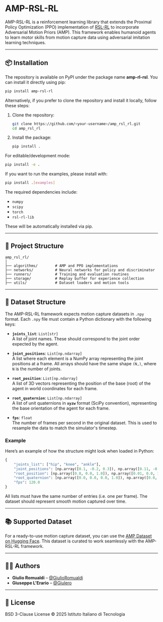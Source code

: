 # AMP-RSL-RL

AMP-RSL-RL is a reinforcement learning library that extends the Proximal Policy Optimization (PPO) implementation of [RSL-RL](https://github.com/leggedrobotics/rsl_rl) to incorporate Adversarial Motion Priors (AMP). This framework enables humanoid agents to learn motor skills from motion capture data using adversarial imitation learning techniques.

---

## 📦 Installation

The repository is available on PyPI under the package name **amp-rl-rsl**. You can install it directly using pip:

```bash
pip install amp-rsl-rl
```

Alternatively, if you prefer to clone the repository and install it locally, follow these steps:

1. Clone the repository:
    ```bash
    git clone https://github.com/<your-username>/amp_rsl_rl.git
    cd amp_rsl_rl
    ```

2. Install the package:
    ```bash
    pip install .
    ```

For editable/development mode:

```bash
pip install -e .
```

If you want to run the examples, please install with:

```bash
pip install .[examples]
```

The required dependencies include:

- `numpy`
- `scipy`
- `torch`
- `rsl-rl-lib`

These will be automatically installed via pip.

---

## 📂 Project Structure

```
amp_rsl_rl/
│
├── algorithms/        # AMP and PPO implementations
├── networks/          # Neural networks for policy and discriminator
├── runners/           # Training and evaluation routines
├── storage/           # Replay buffer for experience collection
├── utils/             # Dataset loaders and motion tools
```

---

## 📁 Dataset Structure

The AMP-RSL-RL framework expects motion capture datasets in `.npy` format. Each `.npy` file must contain a Python dictionary with the following keys:

- **`joints_list`**: `List[str]`  
  A list of joint names. These should correspond to the joint order expected by the agent.

- **`joint_positions`**: `List[np.ndarray]`  
  A list where each element is a NumPy array representing the joint positions at a frame. All arrays should have the same shape `(N,)`, where `N` is the number of joints.

- **`root_position`**: `List[np.ndarray]`  
  A list of 3D vectors representing the position of the base (root) of the agent in world coordinates for each frame.

- **`root_quaternion`**: `List[np.ndarray]`  
  A list of unit quaternions in **`xyzw`** format (SciPy convention), representing the base orientation of the agent for each frame.

- **`fps`**: `float`  
  The number of frames per second in the original dataset. This is used to resample the data to match the simulator's timestep.

### Example

Here’s an example of how the structure might look when loaded in Python:

```python
{
    "joints_list": ["hip", "knee", "ankle"],
    "joint_positions": [np.array([0.1, -0.2, 0.3]), np.array([0.11, -0.21, 0.31]), ...],
    "root_position": [np.array([0.0, 0.0, 1.0]), np.array([0.01, 0.0, 1.0]), ...],
    "root_quaternion": [np.array([0.0, 0.0, 0.0, 1.0]), np.array([0.0, 0.0, 0.1, 0.99]), ...],
    "fps": 120.0
}
```

All lists must have the same number of entries (i.e. one per frame). The dataset should represent smooth motion captured over time.

---

## 📚 Supported Dataset

For a ready-to-use motion capture dataset, you can use the [AMP Dataset on Hugging Face](https://huggingface.co/datasets/ami-iit/amp-dataset). This dataset is curated to work seamlessly with the AMP-RSL-RL framework.

---

## 🧑‍💻 Authors

- **Giulio Romualdi** – [@GiulioRomualdi](https://github.com/GiulioRomualdi)
- **Giuseppe L'Erario** – [@Giulero](https://github.com/Giulero)

---

## 📄 License

BSD 3-Clause License © 2025 Istituto Italiano di Tecnologia
